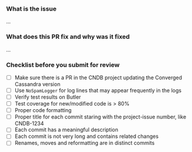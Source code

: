 ### What is the issue
...

### What does this PR fix and why was it fixed
...

### Checklist before you submit for review
- [ ] Make sure there is a PR in the CNDB project updating the Converged Cassandra version
- [ ] Use `NoSpamLogger` for log lines that may appear frequently in the logs
- [ ] Verify test results on Butler
- [ ] Test coverage for new/modified code is > 80%
- [ ] Proper code formatting
- [ ] Proper title for each commit staring with the project-issue number, like CNDB-1234
- [ ] Each commit has a meaningful description
- [ ] Each commit is not very long and contains related changes
- [ ] Renames, moves and reformatting are in distinct commits
